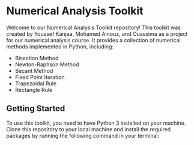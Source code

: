 # Numerical Analysis Toolkit

Welcome to our Numerical Analysis Toolkit repository! This toolkit was created by Youssef Kanjaa, Mohamed Ainouz, and Ouassima as a project for our numerical analysis course. It provides a collection of numerical methods implemented in Python, including:

- Bisection Method
- Newton-Raphson Method
- Secant Method
- Fixed Point Iteration
- Trapezoidal Rule
- Rectangle Rule

## Getting Started

To use this toolkit, you need to have Python 3 installed on your machine. Clone this repository to your local machine and install the required packages by running the following command in your terminal:

